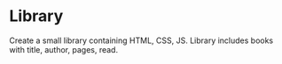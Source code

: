 # Library
Create a small library containing HTML, CSS, JS. Library includes books with title, author, pages, read.

